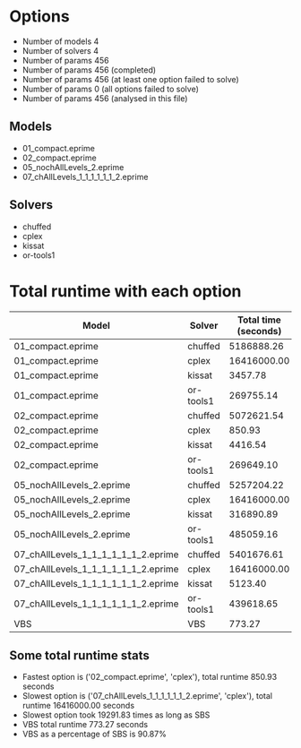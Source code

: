 

# Options


- Number of models         4
- Number of solvers        4
- Number of params       456
- Number of params       456 (completed)
- Number of params       456 (at least one option failed to solve)
- Number of params         0 (all options failed to solve)
- Number of params       456 (analysed in this file)


## Models


 - 01_compact.eprime
 - 02_compact.eprime
 - 05_nochAllLevels_2.eprime
 - 07_chAllLevels_1_1_1_1_1_1_2.eprime


## Solvers


 - chuffed
 - cplex
 - kissat
 - or-tools1


# Total runtime with each option


 | Model | Solver | Total time (seconds) | 
 | -- | -- | -- | 
 | 01_compact.eprime | chuffed | 5186888.26 | 
 | 01_compact.eprime | cplex | 16416000.00 | 
 | 01_compact.eprime | kissat | 3457.78 | 
 | 01_compact.eprime | or-tools1 | 269755.14 | 
 | 02_compact.eprime | chuffed | 5072621.54 | 
 | 02_compact.eprime | cplex | 850.93 | 
 | 02_compact.eprime | kissat | 4416.54 | 
 | 02_compact.eprime | or-tools1 | 269649.10 | 
 | 05_nochAllLevels_2.eprime | chuffed | 5257204.22 | 
 | 05_nochAllLevels_2.eprime | cplex | 16416000.00 | 
 | 05_nochAllLevels_2.eprime | kissat | 316890.89 | 
 | 05_nochAllLevels_2.eprime | or-tools1 | 485059.16 | 
 | 07_chAllLevels_1_1_1_1_1_1_2.eprime | chuffed | 5401676.61 | 
 | 07_chAllLevels_1_1_1_1_1_1_2.eprime | cplex | 16416000.00 | 
 | 07_chAllLevels_1_1_1_1_1_1_2.eprime | kissat | 5123.40 | 
 | 07_chAllLevels_1_1_1_1_1_1_2.eprime | or-tools1 | 439618.65 | 
 | VBS | VBS | 773.27 | 


## Some total runtime stats


 - Fastest option is ('02_compact.eprime', 'cplex'), total runtime 850.93 seconds
 - Slowest option is ('07_chAllLevels_1_1_1_1_1_1_2.eprime', 'cplex'), total runtime 16416000.00 seconds
 - Slowest option took 19291.83 times as long as SBS
 - VBS total runtime 773.27 seconds
 - VBS as a percentage of SBS is 90.87%
